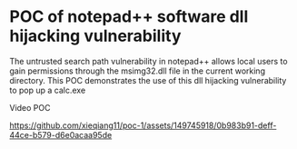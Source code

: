 # POC of notepad++ software dll hijacking vulnerability

The untrusted search path vulnerability in notepad++ allows local users to gain permissions through the msimg32.dll file in the current working directory. This POC demonstrates the use of this dll hijacking vulnerability to pop up a calc.exe 

Video POC

https://github.com/xieqiang11/poc-1/assets/149745918/0b983b91-deff-44ce-b579-d6e0acaa95de
